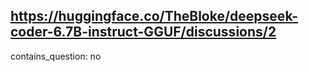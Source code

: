 ## https://huggingface.co/TheBloke/deepseek-coder-6.7B-instruct-GGUF/discussions/2

contains_question: no